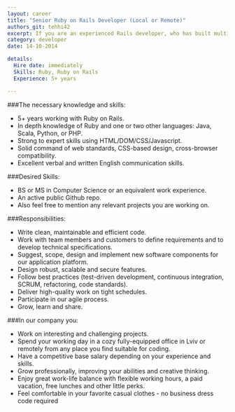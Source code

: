 ```yaml
---
layout: career
title: "Senior Ruby on Rails Developer (Local or Remote)"
authors_git: tehhi42
excerpt: If you are an experienced Rails developer, who has built multiple production-ready Rails apps and who is proud of his simple and readable code, you might be a great fit for our team. 
category: developer
date: 14-10-2014

details:
  Hire date: immediately
  Skills: Ruby, Ruby on Rails
  Experience: 5+ years

---
```



###The necessary knowledge and skills:

- 5+ years working with Ruby on Rails.
- In depth knowledge of Ruby and one or two other languages: Java, Scala, Python, or PHP.
- Strong to expert skills using HTML/DOM/CSS/Javascript.
- Solid command of web standards, CSS-based design, cross-browser compatibility.
- Excellent verbal and written English communication skills.



###Desired Skills:

- BS or MS in Computer Science or an equivalent work experience.
- An active public Github repo.
- Also feel free to mention any relevant projects you are working on.


###Responsibilities:

- Write clean, maintainable and efficient code.
- Work with team members and customers to define requirements and to develop  technical specifications.
- Suggest, scope, design and implement new software components for our application platform.
- Design robust, scalable and secure features.
- Follow best practices (test-driven development, continuous integration, SCRUM, refactoring, code standards).
- Deliver high-quality work on tight schedules.
- Participate in our agile process.
- Grow, learn and share.



###In our company you:

- Work on interesting and challenging projects.
- Spend your working day in a cozy fully-equipped office in Lviv or remotely from any place you find suitable for coding.
- Have a competitive base salary depending on your experience and skills.
- Grow professionally, improving your abilities and creative thinking.
- Enjoy great work-life balance with flexible working hours, a paid vacation, free lunches and other little perks.
- Feel comfortable in your favorite casual clothes - no business dress code required

